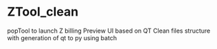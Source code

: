 # ZTool_clean

popTool to launch Z billing Preview
UI based on QT
Clean files structure with generation of qt to py using batch
